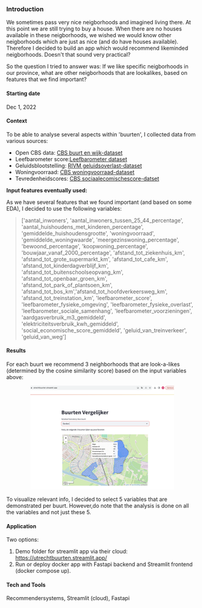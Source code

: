 ### Introduction
We sometimes pass very nice neigborhoods and imagined living there. At this point we are still trying to buy a house. When there are no houses available in these neigborhoods, we wished we would know other neigborhoods which are just as nice (and do have houses available). Therefore I decided to build an app which would recommend likeminded neigborhoods. Doesn't that sound very practical?

So the question I tried to answer was: If we like specific neigborhoods in our province, what are other neigborhoods that are lookalikes, based on features that we find important?  

#### Starting date
Dec 1, 2022

#### Context
To be able to analyse several aspects within 'buurten', I collected data from various sources:
* Open CBS data: [CBS buurt en wijk-dataset](https://www.cbs.nl/nl-nl/achtergrond/2022/14/statusscore-per-wijk-en-buurt-o-b-v-welvaart-opleidingsniveau-en-arbeid)
* Leefbarometer score:[Leefbarometer dataset](https://www.leefbaarometer.nl/tabel.php?indicator=Leefbaarheidssituatie&schaal=Buurt&gemeente=GM0344)
* Geluidsblootstelling: [RIVM geluidsoverlast-dataset](https://statline.rivm.nl/portal.html?_la=nl&_catalog=RIVM&tableId=50066NED&_theme=96)
* Woningvoorraad: [CBS woningvoorraad-dataset](https://opendata.cbs.nl/statline/#/CBS/nl/dataset/83704NED/table)
* Tevredenheidscores: [CBS sociaalecomischescore-datset](https://opendata.cbs.nl/statline/#/CBS/en/dataset/84571ENG/table)

**Input features eventually used:**

As we have several features that we found important (and based on some EDA), I decided to use the following variables:
>    ['aantal_inwoners', 'aantal_inwoners_tussen_25_44_percentage',
>    'aantal_huishoudens_met_kinderen_percentage', 'gemiddelde_huishoudensgrootte', 'woningvoorraad',
>    'gemiddelde_woningwaarde', 'meergezinswoning_percentage', 'bewoond_percentage', 'koopwoning_percentage',
>    'bouwjaar_vanaf_2000_percentage', 'afstand_tot_ziekenhuis_km', 'afstand_tot_grote_supermarkt_km', 'afstand_tot_cafe_km',
>    'afstand_tot_kinderdagverblijf_km', 'afstand_tot_buitenschoolseopvang_km', 'afstand_tot_openbaar_groen_km',
>    'afstand_tot_park_of_plantsoen_km', 'afstand_tot_bos_km','afstand_tot_hoofdverkeersweg_km', 'afstand_tot_treinstation_km',
>    'leefbarometer_score', 'leefbarometer_fysieke_omgeving', 'leefbarometer_fysieke_overlast',
>    'leefbarometer_sociale_samenhang', 'leefbarometer_voorzieningen', 'aardgasverbruik_m3_gemiddeld', 
>    'elektriciteitsverbruik_kwh_gemiddeld', 'social_economische_score_gemiddeld', 'geluid_van_treinverkeer', 
>    'geluid_van_weg']

#### Results
For each buurt we recommend 3 neighborhoods that are look-a-likes (determined by the cosine similarity score) based on the input variables above:

<p align="center" width="100%">
    <img width="75%" src="img/buurtrecommender.png">
</p>

To visualize relevant info, I decided to select 5 variables that are demonstrated per buurt.
However,do note that the analysis is done on all the variables and not just these 5.

#### Application
Two options:
1. Demo folder for streamlit app via their cloud: https://utrechtbuurten.streamlit.app/
2. Run or deploy docker app with Fastapi backend and Streamlit frontend (docker compose up).

#### Tech and Tools
Recommendersystems, Streamlit (cloud), Fastapi